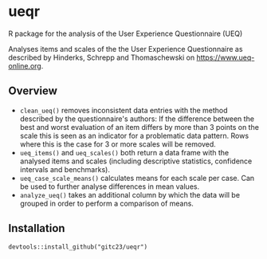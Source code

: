 # ueqr
R package for the analysis of the User Experience Questionnaire (UEQ)

Analyses items and scales of the the User Experience Questionnaire as described by Hinderks, Schrepp and Thomaschewski on https://www.ueq-online.org.

## Overview
* `clean_ueq()` removes inconsistent data entries with the method described by the questionnaire's authors: If the difference between the best and worst evaluation of an item differs by more than 3 points on the scale this is seen as an indicator for a problematic data pattern. Rows where this is the case for 3 or more scales will be removed.
* `ueq_items()` and `ueq_scales()` both return a data frame with the analysed items and scales (including descriptive statistics, confidence intervals and benchmarks).
* `ueq_case_scale_means()` calculates means for each scale per case. Can be used to further analyse differences in mean values.
* `analyze_ueq()` takes an additional column by which the data will be grouped in order to perform a comparison of means.

## Installation
```
devtools::install_github("gitc23/ueqr")
```
